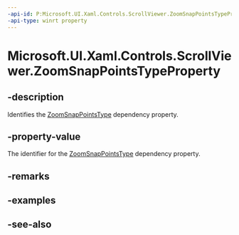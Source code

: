 ```yaml
---
-api-id: P:Microsoft.UI.Xaml.Controls.ScrollViewer.ZoomSnapPointsTypeProperty
-api-type: winrt property
---
```


<!-- Property syntax
public Windows.UI.Xaml.DependencyProperty ZoomSnapPointsTypeProperty { get; }
-->

# Microsoft.UI.Xaml.Controls.ScrollViewer.ZoomSnapPointsTypeProperty

## -description
Identifies the [ZoomSnapPointsType](scrollviewer_zoomsnappointstype.md) dependency property.

## -property-value
The identifier for the [ZoomSnapPointsType](scrollviewer_zoomsnappointstype.md) dependency property.

## -remarks

## -examples

## -see-also
